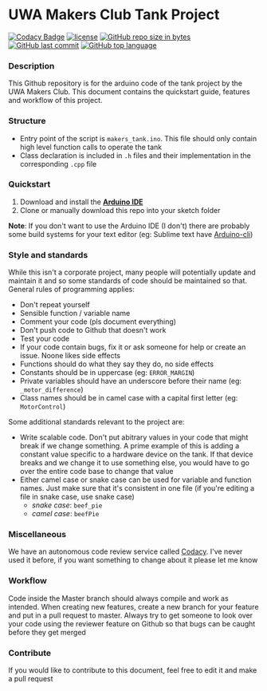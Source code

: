 # UWA Makers Club Tank Project

[![Codacy Badge](https://api.codacy.com/project/badge/Grade/888b8d4704284ee4ae868ba1b815644a)](https://www.codacy.com/app/Haizzz/UWA-Makers-Tank-Project?utm_source=github.com&amp;utm_medium=referral&amp;utm_content=UWA-Makers-Club/UWA-Makers-Tank-Project&amp;utm_campaign=Badge_Grade) [![license](https://img.shields.io/github/license/mashape/apistatus.svg)]() [![GitHub repo size in bytes](https://img.shields.io/github/repo-size/UWA-Makers-Club/UWA-Makers-Tank-Project.svg)](https://github.com/UWA-Makers-Club/UWA-Makers-Tank-Project) [![GitHub last commit](https://img.shields.io/github/last-commit/UWA-Makers-Club/UWA-Makers-Tank-Project.svg)](https://github.com/UWA-Makers-Club/UWA-Makers-Tank-Project) [![GitHub top language](https://img.shields.io/github/languages/top/UWA-Makers-Club/UWA-Makers-Tank-Project.svg)](https://github.com/UWA-Makers-Club/UWA-Makers-Tank-Project)

### Description

This Github repository is for the arduino code of the tank project by the UWA Makers Club. This document contains the quickstart guide, features and workflow of this project.

### Structure

-   Entry point of the script is `makers_tank.ino`. This file should only contain high level function calls to operate the tank
-   Class declaration is included in `.h` files and their implementation in the corresponding `.cpp` file 

### Quickstart

1.  Download and install the [**Arduino IDE** ](https://www.arduino.cc/en/Main/Software) 
2.  Clone or manually download this repo into your sketch folder

**Note**: If you don't want to use the Arduino IDE (I don't) there are probably some build systems for your text editor (eg: Sublime text have [Arduino-cli](https://packagecontrol.io/packages/arduino-cli))

### Style and standards

While this isn't a corporate project, many people will potentially update and maintain it and so some standards of code should be maintained so that. General rules of programming applies:

-   Don't repeat yourself
-   Sensible function / variable name
-   Comment your code (pls document everything)
-   Don't push code to Github that doesn't work
-   Test your code
-   If your code contain bugs, fix it or ask someone for help or create an issue. Noone likes side effects
-   Functions should do what they say they do, no side effects
-   Constants should be in uppercase (eg: `ERROR_MARGIN`)
-   Private variables should have an underscore before their name (eg: `_motor_difference`)
-   Class names should be in camel case with a capital first letter (eg: `MotorControl`)

Some additional standards relevant to the project are:

*   Write scalable code. Don't put abitrary values in your code that might break if we change something. A prime example of this is adding a constant value specific to a hardware device on the tank. If that device breaks and we change it to use something else, you would have to go over the entire code base to change that value
*   Either camel case or snake case can be used for variable and function names. Just make sure that it's consistent in one file (if you're editing a file in snake case, use snake case)
    *   _snake case_: `beef_pie`
    *   _camel case_: `beefPie`

### Miscellaneous

We have an autonomous code review service called [Codacy](https://www.codacy.com/). I've never used it before, if you want something to change about it please let me know

### Workflow

Code inside the Master branch should always compile and work as intended. When creating new features, create a new branch for your feature and put in a pull request to master. Always try to get someone to look over your code using the reviewer feature on Github so that bugs can be caught before they get merged

### Contribute

If you would like to contribute to this document, feel free to edit it and make a pull request
